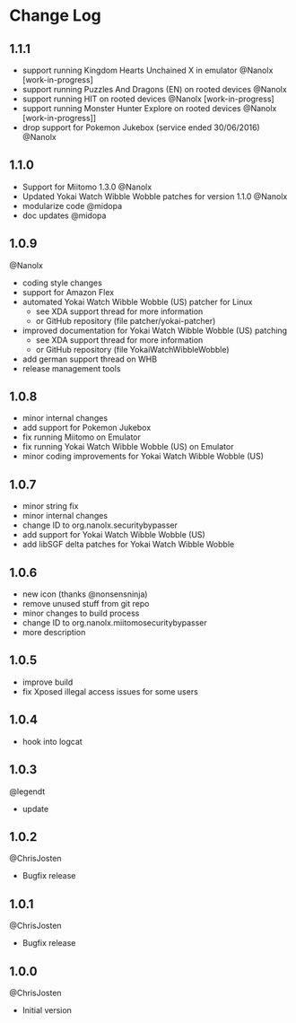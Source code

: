 # Change Log

## 1.1.1
- support running Kingdom Hearts Unchained X in emulator @Nanolx [work-in-progress]
- support running Puzzles And Dragons (EN) on rooted devices @Nanolx
- support running HIT on rooted devices @Nanolx [work-in-progress]
- support running Monster Hunter Explore on rooted devices @Nanolx [work-in-progress]]
- drop support for Pokemon Jukebox (service ended 30/06/2016) @Nanolx

## 1.1.0
- Support for Miitomo 1.3.0 @Nanolx
- Updated Yokai Watch Wibble Wobble patches for version 1.1.0 @Nanolx
- modularize code @midopa
- doc updates @midopa

## 1.0.9
@Nanolx
- coding style changes
- support for Amazon Flex
- automated Yokai Watch Wibble Wobble (US) patcher for Linux
    - see XDA support thread for more information
    - or GitHub repository (file patcher/yokai-patcher)
- improved documentation for Yokai Watch Wibble Wobble (US) patching
    - see XDA support thread for more information
    - or GitHub repository (file YokaiWatchWibbleWobble)
- add german support thread on WHB
- release management tools

## 1.0.8
- minor internal changes
- add support for Pokemon Jukebox
- fix running Miitomo on Emulator
- fix running Yokai Watch Wibble Wobble (US) on Emulator
- minor coding improvements for Yokai Watch Wibble Wobble (US)

## 1.0.7
- minor string fix
- minor internal changes
- change ID to org.nanolx.securitybypasser
- add support for Yokai Watch Wibble Wobble (US)
- add libSGF delta patches for Yokai Watch Wibble Wobble

## 1.0.6
- new icon (thanks @nonsensninja)
- remove unused stuff from git repo
- minor changes to build process
- change ID to org.nanolx.miitomosecuritybypasser
- more description

## 1.0.5
- improve build
- fix Xposed illegal access issues for some users

## 1.0.4
- hook into logcat

## 1.0.3
@legendt
- update

## 1.0.2
@ChrisJosten
- Bugfix release

## 1.0.1
@ChrisJosten
- Bugfix release

## 1.0.0
@ChrisJosten
- Initial version
